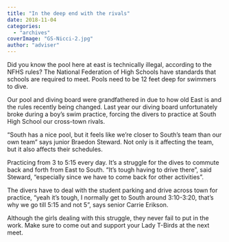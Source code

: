 ```yaml
---
title: "In the deep end with the rivals"
date: 2018-11-04
categories: 
  - "archives"
coverImage: "GS-Nicci-2.jpg"
author: "adviser"
---
```


Did you know the pool here at east is technically illegal, according to the NFHS rules? The National Federation of High Schools have standards that schools are required to meet. Pools need to be 12 feet deep for swimmers to dive.

Our pool and diving board were grandfathered in due to how old East is and the rules recently being changed. Last year our diving board unfortunately broke during a boy’s swim practice, forcing the divers to practice at South High School our cross-town rivals.

“South has a nice pool, but it feels like we’re closer to South’s team than our own team” says junior Braedon Steward. Not only is it affecting the team, but it also affects their schedules.

Practicing from 3 to 5:15 every day. It’s a struggle for the dives to commute back and forth from East to South. “It’s tough having to drive there”, said Steward, “especially since we have to come back for other activities”.

The divers have to deal with the student parking and drive across town for practice, “yeah it’s tough, I normally get to South around 3:10-3:20, that’s why we go till 5:15 and not 5”, says senior Carrie Erikson.

Although the girls dealing with this struggle, they never fail to put in the work. Make sure to come out and support your Lady T-Birds at the next meet.
